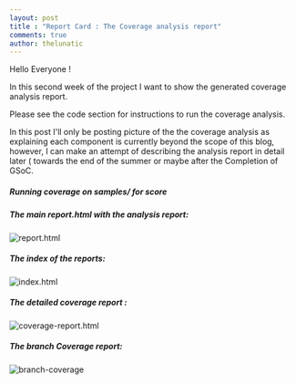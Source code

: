```yaml
---
layout: post
title : "Report Card : The Coverage analysis report"
comments: true
author: thelunatic
---
```


Hello Everyone !

In this second week of the project I want to show the generated 
coverage analysis report.

Please see the code section for instructions to run the coverage analysis.

In this post I'll only be posting picture of the the coverage analysis 
as explaining each component is currently beyond the scope of this blog,
however, I can make an attempt of describing the analysis report in detail 
later ( towards the end of the summer or maybe after the Completion of GSoC.

##### Running coverage on samples/ for score 

##### The main report.html with the analysis report:

![report.html](http://thelunatic.github.io/rtems_gsoc18/img/analysis.png)

##### The index of the reports:

![index.html](http://thelunatic.github.io/rtems_gsoc18/img/index.png)

##### The detailed coverage report :

![coverage-report.html](http://thelunatic.github.io/rtems_gsoc18/img/cov-report.png)

##### The branch Coverage report:

![branch-coverage](http://thelunatic.github.io/rtems_gsoc18/img/branch-report.png)

